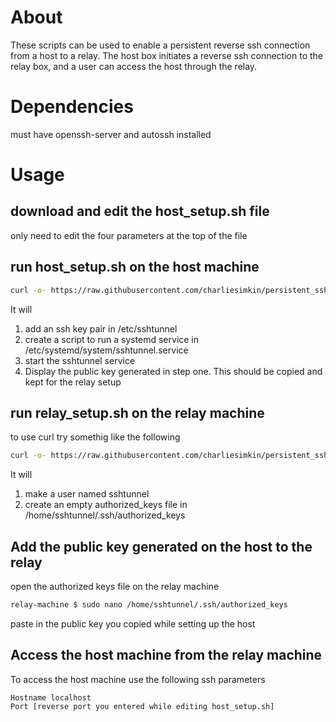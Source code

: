 # About
These scripts can be used to enable a persistent reverse ssh connection from a host to a relay.
The host box initiates a reverse ssh connection to the relay box, and a user can access the host through the relay.

# Dependencies
must have openssh-server and autossh installed

# Usage
## download and edit the host_setup.sh file
only need to edit the four parameters at the top of the file
## run host_setup.sh on the host machine
```bash
curl -o- https://raw.githubusercontent.com/charliesimkin/persistent_ssh/refs/heads/grut/host_setup.sh | bash
```
It will 
1. add an ssh key pair in /etc/sshtunnel
2. create a script to run a systemd service in /etc/systemd/system/sshtunnel.service
3. start the sshtunnel service
4. Display the public key generated in step one.  This should be copied and kept for the relay setup

## run relay_setup.sh on the relay machine

to use curl try somethig like the following
```bash
curl -o- https://raw.githubusercontent.com/charliesimkin/persistent_ssh/refs/heads/strange/relay_setup.sh | bash
```
It will 
1. make a user named sshtunnel
2. create an empty authorized_keys file in /home/sshtunnel/.ssh/authorized_keys

## Add the public key generated on the host to the relay

open the authorized keys file on the relay machine
```bash
relay-machine $ sudo nano /home/sshtunnel/.ssh/authorized_keys
```
paste in the public key you copied while setting up the host

## Access the host machine from the relay machine
To access the host machine use the following ssh parameters
```
Hostname localhost
Port [reverse port you entered while editing host_setup.sh]
```
